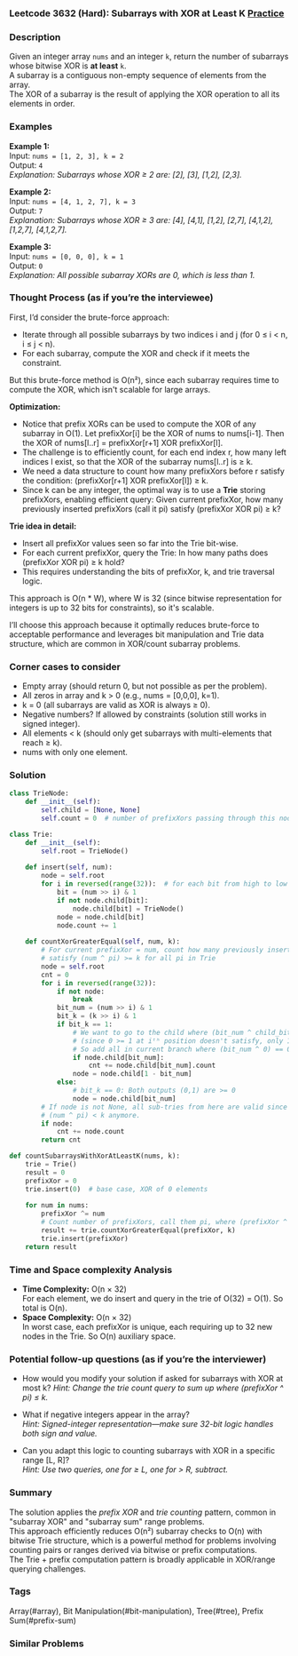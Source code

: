 ### Leetcode 3632 (Hard): Subarrays with XOR at Least K [Practice](https://leetcode.com/problems/subarrays-with-xor-at-least-k)

### Description  
Given an integer array `nums` and an integer `k`, return the number of subarrays whose bitwise XOR is **at least** `k`.  
A subarray is a contiguous non-empty sequence of elements from the array.  
The XOR of a subarray is the result of applying the XOR operation to all its elements in order.

### Examples  

**Example 1:**  
Input: `nums = [1, 2, 3], k = 2`  
Output: `4`  
*Explanation: Subarrays whose XOR ≥ 2 are: [2], [3], [1,2], [2,3].*

**Example 2:**  
Input: `nums = [4, 1, 2, 7], k = 3`  
Output: `7`  
*Explanation: Subarrays whose XOR ≥ 3 are: [4], [4,1], [1,2], [2,7], [4,1,2], [1,2,7], [4,1,2,7].*

**Example 3:**  
Input: `nums = [0, 0, 0], k = 1`  
Output: `0`  
*Explanation: All possible subarray XORs are 0, which is less than 1.*

### Thought Process (as if you’re the interviewee)  
First, I’d consider the brute-force approach:  
- Iterate through all possible subarrays by two indices i and j (for 0 ≤ i < n, i ≤ j < n).  
- For each subarray, compute the XOR and check if it meets the constraint.

But this brute-force method is O(n²), since each subarray requires time to compute the XOR, which isn't scalable for large arrays.

**Optimization:**  
- Notice that prefix XORs can be used to compute the XOR of any subarray in O(1). Let prefixXor[i] be the XOR of nums to nums[i-1]. Then the XOR of nums[l..r] = prefixXor[r+1] XOR prefixXor[l].  
- The challenge is to efficiently count, for each end index r, how many left indices l exist, so that the XOR of the subarray nums[l..r] is ≥ k.
- We need a data structure to count how many prefixXors before r satisfy the condition: (prefixXor[r+1] XOR prefixXor[l]) ≥ k.
- Since k can be any integer, the optimal way is to use a **Trie** storing prefixXors, enabling efficient query: Given current prefixXor, how many previously inserted prefixXors (call it pi) satisfy (prefixXor XOR pi) ≥ k?

**Trie idea in detail:**
- Insert all prefixXor values seen so far into the Trie bit-wise.
- For each current prefixXor, query the Trie: In how many paths does (prefixXor XOR pi) ≥ k hold?  
- This requires understanding the bits of prefixXor, k, and trie traversal logic.

This approach is O(n * W), where W is 32 (since bitwise representation for integers is up to 32 bits for constraints), so it's scalable.

I’ll choose this approach because it optimally reduces brute-force to acceptable performance and leverages bit manipulation and Trie data structure, which are common in XOR/count subarray problems.

### Corner cases to consider  
- Empty array (should return 0, but not possible as per the problem).
- All zeros in array and k > 0 (e.g., nums = [0,0,0], k=1).
- k = 0 (all subarrays are valid as XOR is always ≥ 0).
- Negative numbers? If allowed by constraints (solution still works in signed integer).
- All elements < k (should only get subarrays with multi-elements that reach ≥ k).
- nums with only one element.

### Solution

```python
class TrieNode:
    def __init__(self):
        self.child = [None, None]
        self.count = 0  # number of prefixXors passing through this node

class Trie:
    def __init__(self):
        self.root = TrieNode()
        
    def insert(self, num):
        node = self.root
        for i in reversed(range(32)):  # for each bit from high to low
            bit = (num >> i) & 1
            if not node.child[bit]:
                node.child[bit] = TrieNode()
            node = node.child[bit]
            node.count += 1
            
    def countXorGreaterEqual(self, num, k):
        # For current prefixXor = num, count how many previously inserted prefixXors
        # satisfy (num ^ pi) >= k for all pi in Trie
        node = self.root
        cnt = 0
        for i in reversed(range(32)):
            if not node:
                break
            bit_num = (num >> i) & 1
            bit_k = (k >> i) & 1
            if bit_k == 1:
                # We want to go to the child where (bit_num ^ child_bit) == 0
                # (since 0 >= 1 at iᵗʰ position doesn't satisfy, only 1 does)
                # So add all in current branch where (bit_num ^ 0) == 0 (child_bit == bit_num)
                if node.child[bit_num]:
                    cnt += node.child[bit_num].count
                node = node.child[1 - bit_num]
            else:
                # bit_k == 0: Both outputs (0,1) are >= 0
                node = node.child[bit_num]
        # If node is not None, all sub-tries from here are valid since trailing bits won't make
        # (num ^ pi) < k anymore.
        if node:
            cnt += node.count
        return cnt

def countSubarraysWithXorAtLeastK(nums, k):
    trie = Trie()
    result = 0
    prefixXor = 0
    trie.insert(0)  # base case, XOR of 0 elements
    
    for num in nums:
        prefixXor ^= num
        # Count number of prefixXors, call them pi, where (prefixXor ^ pi) >= k
        result += trie.countXorGreaterEqual(prefixXor, k)
        trie.insert(prefixXor)
    return result
```

### Time and Space complexity Analysis  

- **Time Complexity:** O(n × 32)  
  For each element, we do insert and query in the trie of O(32) = O(1). So total is O(n).
- **Space Complexity:** O(n × 32)  
  In worst case, each prefixXor is unique, each requiring up to 32 new nodes in the Trie. So O(n) auxiliary space.

### Potential follow-up questions (as if you’re the interviewer)  

- How would you modify your solution if asked for subarrays with XOR at most k?
  *Hint: Change the trie count query to sum up where (prefixXor ^ pi) ≤ k.*

- What if negative integers appear in the array?  
  *Hint: Signed-integer representation—make sure 32-bit logic handles both sign and value.*

- Can you adapt this logic to counting subarrays with XOR in a specific range [L, R]?  
  *Hint: Use two queries, one for ≥ L, one for > R, subtract.*

### Summary
The solution applies the *prefix XOR* and *trie counting* pattern, common in "subarray XOR" and "subarray sum" range problems.  
This approach efficiently reduces O(n²) subarray checks to O(n) with bitwise Trie structure, which is a powerful method for problems involving counting pairs or ranges derived via bitwise or prefix computations.  
The Trie + prefix computation pattern is broadly applicable in XOR/range querying challenges.

### Tags
Array(#array), Bit Manipulation(#bit-manipulation), Tree(#tree), Prefix Sum(#prefix-sum)

### Similar Problems
